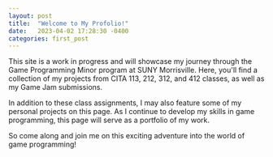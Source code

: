```yaml
---
layout: post
title:  "Welcome to My Profolio!"
date:   2023-04-02 17:28:30 -0400
categories: first_post
---
```


This site is a work in progress and will showcase my journey through the Game Programming Minor program at SUNY Morrisville. Here, you'll find a collection of my projects from CITA 113, 212, 312, and 412 classes, as well as my Game Jam submissions.

In addition to these class assignments, I may also feature some of my personal projects on this page. As I continue to develop my skills in game programming, this page will serve as a portfolio of my work.

So come along and join me on this exciting adventure into the world of game programming!